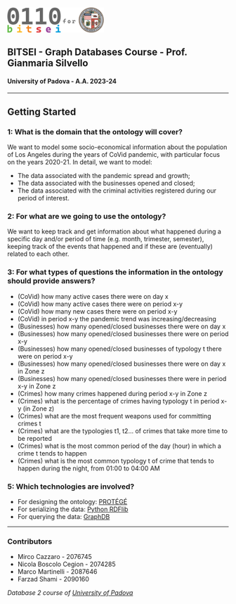 ###
<img src="bitsei-db2-logo.png" width="220" alt="BITSEI Logo"/>


## BITSEI - Graph Databases Course - Prof. Gianmaria Silvello
#### University of Padova - A.A. 2023-24
---
## Getting Started

### 1: What is the domain that the ontology will cover?
We want to model some socio-economical information about the population of Los Angeles during the years of CoVid pandemic, with particular focus on the years 2020-21.
In detail, we want to model:
- The data associated with the pandemic spread and growth;
- The data associated with the businesses opened and closed;
- The data associated with the criminal activities registered during our period of interest.

### 2: For what are we going to use the ontology?
We want to keep track and get information about what happened during a specific day and/or period of time (e.g. month, trimester, semester), keeping track of the events that happened and if these are (eventually) related to each other.

### 3: For what types of questions the information in the ontology should provide answers?
- (CoVid) how many active cases there were on day x
- (CoVid) how many active cases there were on period x-y
- (CoVid) how many new cases there were on period x-y
- (CoVid) in period x-y the pandemic trend was increasing/decreasing
- (Businesses) how many opened/closed businesses there were on day x
- (Businesses) how many opened/closed businesses there were on period x-y
- (Businesses) how many opened/closed businesses of typology t there were on period x-y
- (Businesses) how many opened/closed businesses there were on day x in Zone z
- (Businesses) how many opened/closed businesses there were in period x-y  in Zone z
- (Crimes) how many crimes happened during period x-y in Zone z
- (Crimes) what is the percentage of crimes having typology t in period x-y (in Zone z)
- (Crimes) what are the most frequent weapons used for committing crimes t 
- (Crimes) what are the typologies t1, t2… of crimes that take more time to be reported
- (Crimes) what is the most common period of the day (hour) in which a crime t tends to happen
- (Crimes) what is the most common typology t of crime that tends to happen during the night, from 01:00 to 04:00 AM


### 5: Which technologies are involved?
- For designing the ontology: [PROTÉGÉ](https://protege.stanford.edu/)
- For serializing the data: [Python RDFlib](https://rdflib.readthedocs.io/en/stable/)
- For querying the data: [GraphDB](https://www.ontotext.com/products/graphdb/) 

---
### Contributors
- Mirco Cazzaro - 2076745
- Nicola Boscolo Cegion - 2074285
- Marco Martinelli - 2087646
- Farzad Shami - 2090160

<p><em>Database 2 course of <a href="http://www.unipd.it">University of Padova </a></em>
